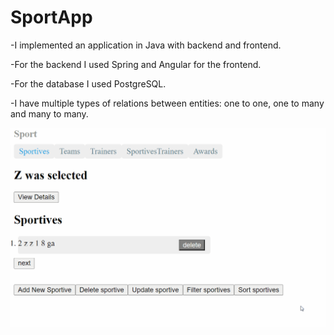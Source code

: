 # SportApp

-I implemented an application in Java with backend and frontend.

-For the backend I used Spring and Angular for the frontend.

-For the database I used PostgreSQL.

-I have multiple types of relations between entities: one to one, one to many and many to many.






![](images/mpp1.gif)
